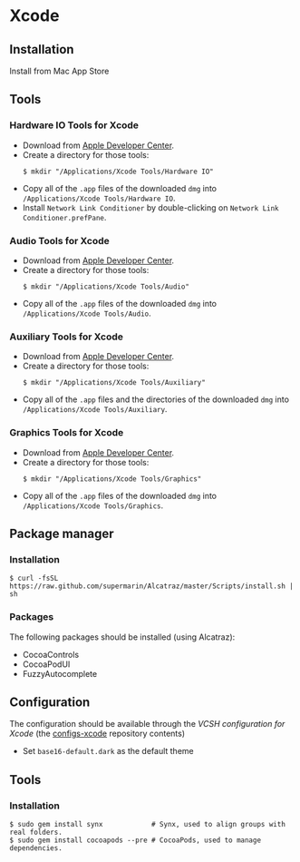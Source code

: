 # Xcode

## Installation

Install from Mac App Store

## Tools

### Hardware IO Tools for Xcode

* Download from [Apple Developer Center](https://developer.apple.com/downloads/index.action).
* Create a directory for those tools:
  ```ShellSession
  $ mkdir "/Applications/Xcode Tools/Hardware IO"
  ```
* Copy all of the `.app` files of the downloaded `dmg` into `/Applications/Xcode Tools/Hardware IO`.
* Install `Network Link Conditioner` by double-clicking on `Network Link Conditioner.prefPane`.

### Audio Tools for Xcode

* Download from [Apple Developer Center](https://developer.apple.com/downloads/index.action).
* Create a directory for those tools:
  ```ShellSession
  $ mkdir "/Applications/Xcode Tools/Audio"
  ```
* Copy all of the `.app` files of the downloaded `dmg` into `/Applications/Xcode Tools/Audio`.

### Auxiliary Tools for Xcode

* Download from [Apple Developer Center](https://developer.apple.com/downloads/index.action).
* Create a directory for those tools:
  ```ShellSession
  $ mkdir "/Applications/Xcode Tools/Auxiliary"
  ```
* Copy all of the `.app` files and the directories of the downloaded `dmg` into `/Applications/Xcode Tools/Auxiliary`.

### Graphics Tools for Xcode

* Download from [Apple Developer Center](https://developer.apple.com/downloads/index.action).
* Create a directory for those tools:
  ```ShellSession
  $ mkdir "/Applications/Xcode Tools/Graphics"
  ```
* Copy all of the `.app` files of the downloaded `dmg` into `/Applications/Xcode Tools/Graphics`.

## Package manager

### Installation

```ShellSession
$ curl -fsSL https://raw.github.com/supermarin/Alcatraz/master/Scripts/install.sh | sh
```

### Packages

The following packages should be installed (using Alcatraz):
* CocoaControls
* CocoaPodUI
* FuzzyAutocomplete

## Configuration

The configuration should be available through the *VCSH configuration for Xcode* (the [configs-xcode](https://github.com/alem0lars/configs-xcode) repository contents)

* Set `base16-default.dark` as the default theme

## Tools

### Installation

```ShellSession
$ sudo gem install synx            # Synx, used to align groups with real folders.
$ sudo gem install cocoapods --pre # CocoaPods, used to manage dependencies.
```
